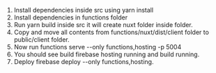 1. Install dependencies inside src using yarn install
2. Install dependencies in functions folder
3. Run yarn build inside src it will create nuxt folder inside folder. 
4. Copy and move all contents from functions/nuxt/dist/client folder to public/client folder.
5. Now run functions serve --only functions,hosting -p 5004 
6. You should see build firebase hosting running and build running.
7. Deploy firebase deploy --only functions,hosting.